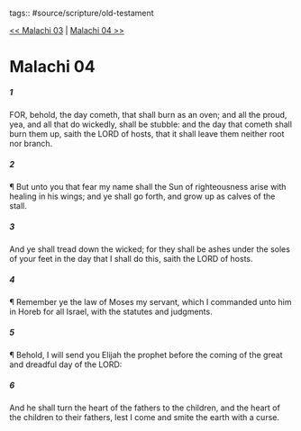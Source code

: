 tags:: #source/scripture/old-testament

[<< Malachi 03](/Old_Testament/39_Malachi/Malachi_03.md) | [Malachi 04 >>](/Old_Testament/39_Malachi/Malachi_04.md)

# Malachi 04

##### 1

FOR, behold, the day cometh, that shall burn as an oven; and all the proud, yea, and all that do wickedly, shall be stubble: and the day that cometh shall burn them up, saith the LORD of hosts, that it shall leave them neither root nor branch.

##### 2

¶ But unto you that fear my name shall the Sun of righteousness arise with healing in his wings; and ye shall go forth, and grow up as calves of the stall.

##### 3

And ye shall tread down the wicked; for they shall be ashes under the soles of your feet in the day that I shall do this, saith the LORD of hosts.

##### 4

¶ Remember ye the law of Moses my servant, which I commanded unto him in Horeb for all Israel, with the statutes and judgments.

##### 5

¶ Behold, I will send you Elijah the prophet before the coming of the great and dreadful day of the LORD:

##### 6

And he shall turn the heart of the fathers to the children, and the heart of the children to their fathers, lest I come and smite the earth with a curse.

